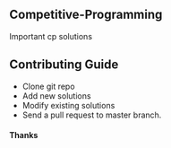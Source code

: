 ## Competitive-Programming
Important cp solutions

## Contributing Guide
- Clone git repo
- Add new solutions
- Modify existing solutions
- Send a pull request to master branch.  
  
#### Thanks


